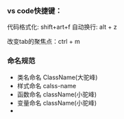 ### vs code快捷键：
  代码格式化: shift+art+f
  自动换行: alt + z

  改变tab的聚焦点：ctrl + m

### 命名规范
  * 类名命名 ClassName(大驼峰)
  * 样式命名 calss-name
  * 函数命名 className(小驼峰)
  * 变量命名 className(小驼峰)
  *